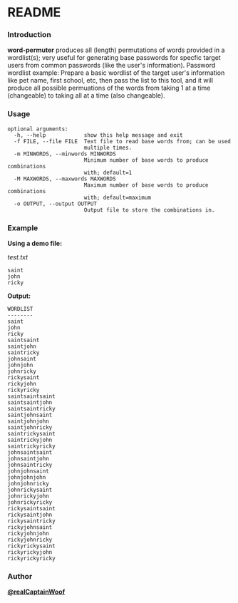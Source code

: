 # README

### Introduction

**word-permuter** produces all (length) permutations of words provided in a wordlist(s); very useful for generating base passwords for specfic target users from common
passwords (like the user's information). Password wordlist example: Prepare a
basic wordlist of the target user's information like pet name, first school,
etc, then pass the list to this tool, and it will produce all possible
permuations of the words from taking 1 at a time (changeable) to taking all at
a time (also changeable).

### Usage

```
optional arguments:
  -h, --help            show this help message and exit
  -f FILE, --file FILE  Text file to read base words from; can be used
                        multiple times.
  -m MINWORDS, --minwords MINWORDS
                        Minimum number of base words to produce combinations
                        with; default=1
  -M MAXWORDS, --maxwords MAXWORDS
                        Maximum number of base words to produce combinations
                        with; default=maximum
  -o OUTPUT, --output OUTPUT
                        Output file to store the combinations in.
```

### Example

**Using a demo file:**

*test.txt*
```
saint
john
ricky
```

**Output:**
```
WORDLIST
--------
saint
john
ricky
saintsaint
saintjohn
saintricky
johnsaint
johnjohn
johnricky
rickysaint
rickyjohn
rickyricky
saintsaintsaint
saintsaintjohn
saintsaintricky
saintjohnsaint
saintjohnjohn
saintjohnricky
saintrickysaint
saintrickyjohn
saintrickyricky
johnsaintsaint
johnsaintjohn
johnsaintricky
johnjohnsaint
johnjohnjohn
johnjohnricky
johnrickysaint
johnrickyjohn
johnrickyricky
rickysaintsaint
rickysaintjohn
rickysaintricky
rickyjohnsaint
rickyjohnjohn
rickyjohnricky
rickyrickysaint
rickyrickyjohn
rickyrickyricky
```

### Author

**[@realCaptainWoof](https://twitter.com/realCaptainWoof)**

